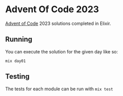 # Advent Of Code 2023

[Advent of Code](https://adventofcode.com/) 2023 solutions completed in Elixir.

## Running

You can execute the solution for the given day like so:

```
mix day01
```

## Testing

The tests for each module can be run with `mix test`
